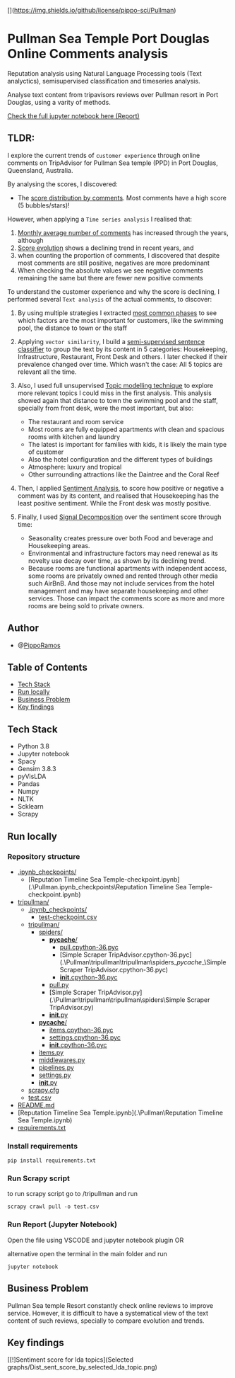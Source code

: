 [[](/github/license/pippo-sci/Pullmann)](https://img.shields.io/github/license/pippo-sci/Pullman)

# Pullman Sea Temple Port Douglas Online Comments analysis
Reputation analysis using Natural Language Processing tools (Text analyctics), semisupervised classification and timeseries analysis.

Analyse text content from tripavisors reviews over Pullman resort in Port Douglas, using a varity of methods.

[Check the full jupyter notebook here (Report)](http://nbviewer.jupyter.org/github/anankeman/Pullman/blob/master/Reputation%20Timeline%20Sea%20Temple.ipynb)


## TLDR:


I explore the current trends of `customer experience` through online comments on TripAdvisor for Pullman Sea temple (PPD) in Port Douglas, Queensland, Australia.

By analysing the scores, I discovered:
- The [score distribution by comments](#how-scores-distribute). Most comments have a high score (5 bubbles/stars)!

However, when applying a `Time series analysis` I realised that:
1. [Monthly average number of comments](#timeseries) has increased through the years, although
2. [Score evolution](#score-through-time) shows a declining trend in recent years, and
3. when counting the proportion of comments, I discovered that despite most comments are still positive, negatives are more predominant
4. When checking the absolute values we see negative comments remaining the same but there are fewer new positive comments

To understand the customer experience and why the score is declining, I performed several `Text analysis` of the actual comments, to discover:
1. By using multiple strategies I extracted [most common phases](#the-comments) to see which factors are the most important for customers, like the swimming pool, the distance to town or the staff
2. Applying `vector similarity`, I build a [semi-supervised sentence classifier](#semi-supervised-classification-of-text) to group the text by its content in 5 categories: Housekeeping, Infrastructure, Restaurant, Front Desk and others. I later checked if their prevalence changed over time. Which wasn't the case: All 5 topics are relevant all the time.
3. Also, I used full unsupervised [Topic modelling technique](#other-way-to-classify-reviews-lda) to explore more relevant topics I could miss in the first analysis.
This analysis showed again that distance to town the swimming pool and the staff, specially from front desk, were the most important, but also: 
    - The restaurant and room service
    - Most rooms are fully equipped apartments with clean and spacious rooms with kitchen and laundry
    - The latest is important for families with kids, it is likely the main type of customer
    - Also the hotel configuration and the different types of buildings
    - Atmosphere: luxury and tropical
    - Other surrounding attractions like the Daintree and the Coral Reef
    
4. Then, I applied [Sentiment Analysis](#sentiment-analysis), to score how positive or negative a comment was by its content, and realised that Housekeeping has the least positive sentiment. While the Front desk was mostly positive.
5. Finally, I used [Signal Decomposition](#seasonal-decomposition) over the sentiment score through time:
    - Seasonality creates pressure over both Food and beverage and Housekeeping areas.
    - Environmental and infrastructure factors may need renewal as its novelty use decay over time, as shown by its declining trend.
    - Because rooms are functional apartments with independent access, some rooms are privately owned and rented through other media such AirBnB. And those may not include services from the hotel management and may have separate housekeeping and other services. Those can impact the comments score as more and more rooms are being sold to private owners.


## Author
- @[PippoRamos](https://github.com/pippo-sci)

## Table of Contents

- [Tech Stack](#tech-stack)
- [Run locally](#run-locally)
- [Business Problem](#business-problem)
- [Key findings](#key-findings)

## Tech Stack

- Python 3.8
- Jupyter notebook
- Spacy
- Gensim 3.8.3
- pyVisLDA
- Pandas
- Numpy
- NLTK
- Scklearn
- Scrapy

## Run locally

### Repository structure

* [.ipynb_checkpoints/](.\Pullman\.ipynb_checkpoints)
  * [Reputation Timeline Sea Temple-checkpoint.ipynb](.\Pullman\.ipynb_checkpoints\Reputation Timeline Sea Temple-checkpoint.ipynb)
* [tripullman/](.\Pullman\tripullman)
  * [.ipynb_checkpoints/](.\Pullman\tripullman\.ipynb_checkpoints)
    * [test-checkpoint.csv](.\Pullman\tripullman\.ipynb_checkpoints\test-checkpoint.csv)
  * [tripullman/](.\Pullman\tripullman\tripullman)
    * [spiders/](.\Pullman\tripullman\tripullman\spiders)
      * [__pycache__/](.\Pullman\tripullman\tripullman\spiders\__pycache__)
        * [pull.cpython-36.pyc](.\Pullman\tripullman\tripullman\spiders\__pycache__\pull.cpython-36.pyc)
        * [Simple Scraper TripAdvisor.cpython-36.pyc](.\Pullman\tripullman\tripullman\spiders\__pycache__\Simple Scraper TripAdvisor.cpython-36.pyc)
        * [__init__.cpython-36.pyc](.\Pullman\tripullman\tripullman\spiders\__pycache__\__init__.cpython-36.pyc)
      * [pull.py](.\Pullman\tripullman\tripullman\spiders\pull.py)
      * [Simple Scraper TripAdvisor.py](.\Pullman\tripullman\tripullman\spiders\Simple Scraper TripAdvisor.py)
      * [__init__.py](.\Pullman\tripullman\tripullman\spiders\__init__.py)
    * [__pycache__/](.\Pullman\tripullman\tripullman\__pycache__)
      * [items.cpython-36.pyc](.\Pullman\tripullman\tripullman\__pycache__\items.cpython-36.pyc)
      * [settings.cpython-36.pyc](.\Pullman\tripullman\tripullman\__pycache__\settings.cpython-36.pyc)
      * [__init__.cpython-36.pyc](.\Pullman\tripullman\tripullman\__pycache__\__init__.cpython-36.pyc)
    * [items.py](.\Pullman\tripullman\tripullman\items.py)
    * [middlewares.py](.\Pullman\tripullman\tripullman\middlewares.py)
    * [pipelines.py](.\Pullman\tripullman\tripullman\pipelines.py)
    * [settings.py](.\Pullman\tripullman\tripullman\settings.py)
    * [__init__.py](.\Pullman\tripullman\tripullman\__init__.py)
  * [scrapy.cfg](.\Pullman\tripullman\scrapy.cfg)
  * [test.csv](.\Pullman\tripullman\test.csv)
* [README.md](.\Pullman\README.md)
* [Reputation Timeline Sea Temple.ipynb](.\Pullman\Reputation Timeline Sea Temple.ipynb)
* [requirements.txt](.\Pullman\requirements.txt)


### Install requirements
```
pip install requirements.txt
```
### Run Scrapy script

to run scrapy script go to /tripullman and run
```
scrapy crawl pull -o test.csv
```
### Run Report (Jupyter Notebook)

Open the file using VSCODE and jupyter notebook plugin OR 

alternative open the terminal in the main folder and run

```
jupyter notebook
```

## Business Problem

Pullman Sea temple Resort constantly check online reviews to improve service. However, it is difficult to have a systematical view of the text content of such reviews, specially to compare evolution and trends.

## Key findings

[[!]Sentiment score for lda topics](Selected graphs/Dist_sent_score_by_selected_lda_topic.png)

